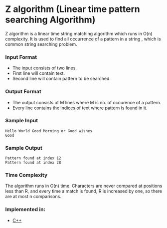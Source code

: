 # Z algorithm (Linear time pattern searching Algorithm)

 Z algorithm is a linear time string matching algorithm which runs in O(n) complexity. It is used to find all occurrence of a pattern in a string , which is common string searching problem.

### Input Format

- The input consists of two lines.
- First line will contain text.
- Second line will contain pattern to be searched.

### Output Format

- The output consists of M lines where M is no. of occurence of a pattern.
- Every line contains the indices of text where pattern is found in it.

### Sample Input

```
Hello World Good Morning or Good wishes
Good
```

### Sample Output

```
Pattern found at index 12
Pattern found at index 28
```

### Time Complexity

The algorithm runs in O(n) time. Characters are never compared at positions less than R, and every time a match is found, R is increased by one, so there are at most n comparisons.

### Implemented in:

- [C++](Z_Algorithms.cpp)


